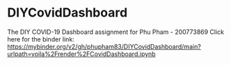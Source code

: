 # DIYCovidDashboard
The DIY COVID-19 Dashboard assignment for Phu Pham - 200773869
Click here for the binder link:
https://mybinder.org/v2/gh/phupham83/DIYCovidDashboard/main?urlpath=voila%2Frender%2FCovidDashboard.ipynb
